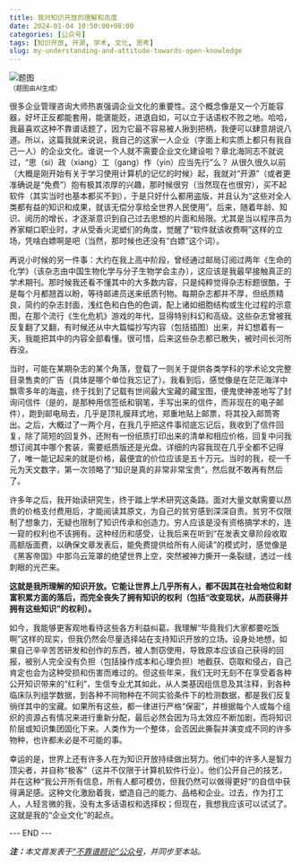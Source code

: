 ```yaml
---
title: 我对知识开放的理解和态度
date: 2024-01-04 10:50:00+08:00
categories: [公众号]
tags: [知识开放, 开源, 学术, 文化, 思考]
slug: my-understanding-and-attitude-towards-open-knowledge
---
```


<div class="p-3 text-center">
  <img class="img-fluid" src="/images/2024/0104/01.png" alt="题图" style="max-width:640px">
  <div><small>（题图由AI生成）</small></div>
</div>

很多企业管理咨询大师热衷强调企业文化的重要性。这个概念像是又一个万能容器，好坏正反都能套用，能褒能贬，进退自如，可以立于话语权不败之地。哈哈，我最喜欢这种不靠谱话题了，因为它最不容易被人揪到把柄，我便可以肆意胡说八道。所以，这篇我就来说说，我自己的这家一人企业（字面上和实质上都只有我自己一人）的企业文化。谁说一个人就不需要企业文化建设啦？章北海同志不就说过，“思（si）政（xiang）工（gang）作（yin）应当先行”么？
从很久很久以前（大概是刚开始有关于学习使用计算机的记忆的时候）起，我就对“开源”（或者更准确说是“免费”）抱有极其浓厚的兴趣，那时候很穷（当然现在也很穷），买不起软件（其实当时也基本都买不到），于是只好什么都用盗版，并且认为“这些对全人类都有益的知识和成果，就该无偿分享给全世界人民使用”。后来，随着年龄、知识、阅历的增长，才逐渐意识到自己过去思想的片面和局限。尤其是当以程序员为养家糊口职业时，才从受香火泥塑们的角度，觉醒了“软件就该收费啊”这样的立场，凭啥白嫖啊是吧（当然，那时候也还没有“白嫖”这个词）。

再说小时候的另一件事：大约在我上高中阶段，曾经通过邮局订阅过两年《生命的化学》（该杂志由中国生物化学与分子生物学会主办），这应该是我最早接触真正的学术期刊。那时候我还看不懂其中的大多数内容，只是纯粹觉得杂志标题很酷，于是每个月都翘首以盼，等待邮递员送来纸质刊物。每期杂志都并不厚，但纸质精良，简约的杂志封面，浅红色和白色的色调，配上诸如细胞结构或生化过程的示意图，在那个流行《生化危机》游戏的年代，显得特别科幻和高级。这些杂志曾被我反复翻了又翻，有时候还从中大篇幅抄写内容（包括插图）出来，并幻想着有一天，我能把其中的内容全部看懂。很可惜，后来这些杂志都已散失，被时间长河所吞没。

当时，可能在某期杂志的某个角落，登载了一则关于提供各类学科的学术论文完整目录售卖的广告（具体是哪个单位我忘记了）。我看到后，感觉像是在茫茫海洋中飘零多年的海盗，终于找到了记载有世间最大宝藏的藏宝图，便鬼使神差地写了封询问信件（是的，是那种用信签纸和钢笔，手写出来的信件，而非现在的电子邮件），跑到邮电局去，几乎是顶礼膜拜式地，郑重地贴上邮票，将其投入邮筒寄出。之后，大概过了一两个月，在我几乎把这件事彻底忘记后，我收到了信件回复，除了简短的回复外，还附有一份纸质打印出来的清单和相应价格，回复中问我想订阅其中哪个套装，需要纸质版还是光盘。详细的内容我现在几乎全都不记得了，唯一能记起来的就是价格，最便宜的价位应该是五十万元。当时的我，视一千元为天文数字，第一次领略了“知识是真的非常非常宝贵”，然后就不敢再有然后了。

许多年之后，我开始读研究生，终于踏上学术研究这条路。面对大量文献需要以昂贵的价格支付费用后，才能阅读其原文，为自己的贫穷感到深深自责。贫穷不仅限制了想象力，无疑也限制了知识传承和创造力。穷人应该是没有资格搞学术的，连一窥的权利也不该拥有。这种经历和感受，让我后来在听到“在发表文章阶段收取高额版面费，以确保文章发表后，能免费提供给所有人阅读”的模式时，感觉像是《黑客帝国》中那乌云笼罩的绝望世界上空，突然被神力撕开一条裂缝，透过一线刺眼的光芒来。

**这就是我所理解的知识开放。它能让世界上几乎所有人，都不因其在社会地位和财富积累方面的落后，而完全丧失了拥有知识的权利（包括“改变现状，从而获得并拥有这些知识”的权利）。**

如今，我能够更客观地看待这些各方利益纠葛。我理解“毕竟我们大家都要吃饭啊”这样的现实，但我仍然会尽量选择站在支持知识开放的立场。设身处地想，如果自己辛辛苦苦研发和创作的东西，被人剽窃使用，导致原本应该自己获得的回报，被别人完全没有负担（包括操作成本和心理负担）地截获、窃取和侵占，自己肯定也会为这种受损和伤害而难过的。但这些年来，我们无时无刻不在享受着各种公开知识带来的“红利”，生信专业尤其如此，从人类基因组信息及其注释，到各种临床队列组学数据，到各种不同物种在不同实验条件下的检测数据，都是我们反复徜徉其中的宝藏。如果所有这些，都一律进行严格“保密”，并根据每个人或每个组织的资源占有情况来进行重新分配，最后必然会因为马太效应不断加剧，而将知识阶层或知识集团固化下来。人类作为一个整体，会否因此撕裂并演变成不同的许多物种，也许都未必是不可能的事。

幸运的是，世界上还有许多人在为知识开放持续做出努力。他们中的许多人是智力顶尖者，并自称“极客”（这并不仅限于计算机软件行业）。他们公开自己的技艺，并在这种“我公开所有信息，所有人都可模仿，但我仍然可以做得更好”的自信中获得满足感。这种文化激励着我，塑造自己的能力、品格和企业。过去，作为打工人，人轻言微的我，没有太多话语权和选择权；但现在，我想我应该可以试试了。
这就是我的“企业文化”的起点。

<div class="p-5 text-center">--- END ---</div>

<i><b>注：</b>本文首发表于[“不靠谱颜论”公众号](https://mp.weixin.qq.com/s/EGM79BvaqWLS6djxCzjzGA)，并同步至本站。</i>
